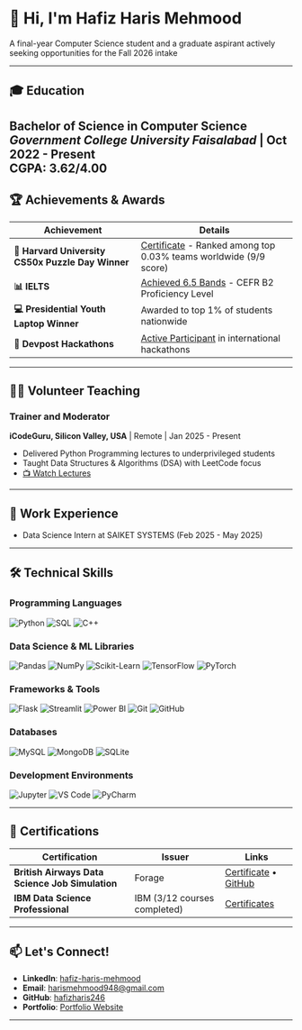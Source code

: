 # 👋 Hi, I'm Hafiz Haris Mehmood

A final-year Computer Science student and a graduate aspirant actively seeking opportunities for the Fall 2026 intake

---

## 🎓 Education

**Bachelor of Science in Computer Science**  
*Government College University Faisalabad* | Oct 2022 - Present  
**CGPA**: 3.62/4.00 
---

## 🏆 Achievements & Awards

| Achievement | Details |
|-------------|---------|
| **🏅 Harvard University CS50x Puzzle Day Winner** | [Certificate](https://certificates.cs50.io/e48228e2-db86-4878-abbe-e0c5b1d2207c.pdf?size=letter) - Ranked among top 0.03% teams worldwide (9/9 score) |
| **📊 IELTS** | [Achieved 6.5 Bands](https://drive.google.com/file/d/11Q9cLr_QQWooRWHzVXV6QJhvTwrFTZFp/view) - CEFR B2 Proficiency Level |
| **💻 Presidential Youth Laptop Winner** | Awarded to top 1% of students nationwide |
| **🚀 Devpost Hackathons** | [Active Participant](https://devpost.com/harismehmood948) in international hackathons |

---


## 👨‍🏫 Volunteer Teaching

### Trainer and Moderator
**iCodeGuru, Silicon Valley, USA** | Remote | Jan 2025 - Present

- Delivered Python Programming lectures to underprivileged students
- Taught Data Structures & Algorithms (DSA) with LeetCode focus
- [📺 Watch Lectures](https://www.youtube.com/playlist?list=PLiVs-mD2VKVeMDRny9j9mHZWDbDZcX1nK)

---

## 💼 Work Experience

- Data Science Intern at SAIKET SYSTEMS (Feb 2025 - May 2025)

---



## 🛠️ Technical Skills

### Programming Languages
![Python](https://img.shields.io/badge/Python-3776AB?style=for-the-badge&logo=python&logoColor=white)
![SQL](https://img.shields.io/badge/SQL-4479A1?style=for-the-badge&logo=postgresql&logoColor=white)
![C++](https://img.shields.io/badge/C++-00599C?style=for-the-badge&logo=c%2B%2B&logoColor=white)

### Data Science & ML Libraries
![Pandas](https://img.shields.io/badge/Pandas-150458?style=for-the-badge&logo=pandas&logoColor=white)
![NumPy](https://img.shields.io/badge/NumPy-013243?style=for-the-badge&logo=numpy&logoColor=white)
![Scikit-Learn](https://img.shields.io/badge/Scikit--Learn-F7931E?style=for-the-badge&logo=scikit-learn&logoColor=white)
![TensorFlow](https://img.shields.io/badge/TensorFlow-FF6F00?style=for-the-badge&logo=tensorflow&logoColor=white)
![PyTorch](https://img.shields.io/badge/PyTorch-EE4C2C?style=for-the-badge&logo=pytorch&logoColor=white)

### Frameworks & Tools
![Flask](https://img.shields.io/badge/Flask-000000?style=for-the-badge&logo=flask&logoColor=white)
![Streamlit](https://img.shields.io/badge/Streamlit-FF4B4B?style=for-the-badge&logo=streamlit&logoColor=white)
![Power BI](https://img.shields.io/badge/Power_BI-F2C811?style=for-the-badge&logo=powerbi&logoColor=black)
![Git](https://img.shields.io/badge/Git-F05032?style=for-the-badge&logo=git&logoColor=white)
![GitHub](https://img.shields.io/badge/GitHub-181717?style=for-the-badge&logo=github&logoColor=white)

### Databases
![MySQL](https://img.shields.io/badge/MySQL-4479A1?style=for-the-badge&logo=mysql&logoColor=white)
![MongoDB](https://img.shields.io/badge/MongoDB-47A248?style=for-the-badge&logo=mongodb&logoColor=white)
![SQLite](https://img.shields.io/badge/SQLite-003B57?style=for-the-badge&logo=sqlite&logoColor=white)

### Development Environments
![Jupyter](https://img.shields.io/badge/Jupyter-F37626?style=for-the-badge&logo=jupyter&logoColor=white)
![VS Code](https://img.shields.io/badge/VS_Code-007ACC?style=for-the-badge&logo=visual-studio-code&logoColor=white)
![PyCharm](https://img.shields.io/badge/PyCharm-000000?style=for-the-badge&logo=pycharm&logoColor=white)

---

## 📜 Certifications

| Certification | Issuer | Links |
|---------------|---------|--------|
| **British Airways Data Science Job Simulation** | Forage | [Certificate](https://drive.google.com/file/d/19Ip-ltQ2VW6L0wOg_bIlRDT78HPopsEV/view) • [GitHub](https://github.com/hafizharis246/British_Airways_Job_Simulation_Projects) |
| **IBM Data Science Professional** | IBM (3/12 courses completed) | [Certificates](https://drive.google.com/drive/folders/1Tbmx_-9aW__uB_1y-O5_uyWy6tduRKC1) |

---


## 📫 Let's Connect!

- **LinkedIn**: [hafiz-haris-mehmood](https://www.linkedin.com/in/hafiz-haris-mehmood/)
- **Email**: [harismehmood948@gmail.com](mailto:harismehmood948@gmail.com)
- **GitHub**: [hafizharis246](https://github.com/hafizharis246)
- **Portfolio**: [Portfolio Website](https://github.com/hafizharis246)

---

